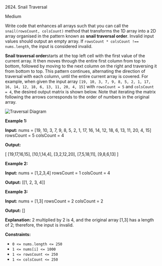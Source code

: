 2624\. Snail Traversal

Medium

Write code that enhances all arrays such that you can call the `snail(rowsCount, colsCount)` method that transforms the 1D array into a 2D array organised in the pattern known as **snail traversal order**. Invalid input values should output an empty array. If `rowsCount * colsCount !== nums.length`, the input is considered invalid.

**Snail traversal order**starts at the top left cell with the first value of the current array. It then moves through the entire first column from top to bottom, followed by moving to the next column on the right and traversing it from bottom to top. This pattern continues, alternating the direction of traversal with each column, until the entire current array is covered. For example, when given the input array `[19, 10, 3, 7, 9, 8, 5, 2, 1, 17, 16, 14, 12, 18, 6, 13, 11, 20, 4, 15]` with `rowsCount = 5` and `colsCount = 4`, the desired output matrix is shown below. Note that iterating the matrix following the arrows corresponds to the order of numbers in the original array.

![Traversal Diagram](https://assets.leetcode.com/uploads/2023/04/10/screen-shot-2023-04-10-at-100006-pm.png)

**Example 1:**

**Input:** nums = [19, 10, 3, 7, 9, 8, 5, 2, 1, 17, 16, 14, 12, 18, 6, 13, 11, 20, 4, 15] rowsCount = 5 colsCount = 4

**Output:** 

[ 
    [19,17,16,15], 
    [10,1,14,4], 
    [3,2,12,20], 
    [7,5,18,11], 
    [9,8,6,13] 
]

**Example 2:**

**Input:** nums = [1,2,3,4] rowsCount = 1 colsCount = 4

**Output:** [[1, 2, 3, 4]]

**Example 3:**

**Input:** nums = [1,3] rowsCount = 2 colsCount = 2

**Output:** []

**Explanation:** 2 multiplied by 2 is 4, and the original array [1,3] has a length of 2; therefore, the input is invalid.

**Constraints:**

*   `0 <= nums.length <= 250`
*   `1 <= nums[i] <= 1000`
*   `1 <= rowsCount <= 250`
*   `1 <= colsCount <= 250`